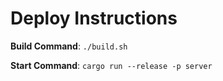 # Deploy Instructions

__Build Command__: `./build.sh`

__Start Command__: `cargo run --release -p server`